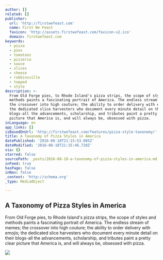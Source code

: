 ```yaml
---
author: []
related: []
publisher:
  url: 'http://firstwefeast.com'
  name: First We Feast
  favicon: 'http://assets.firstwefeast.com/favicon-v2.ico'
  domain: firstwefeast.com
keywords:
  - pizza
  - pies
  - tomatoes
  - pizzeria
  - sauce
  - slices
  - cheese
  - robbinsville
  - topped
  - style
description: >-
  From Old Forge pies, to Rhode Island's pizza strips, the scope of styles and
  methods paints a fascinating portrait of America. The endless stream of memes;
  the crossover into high couture; the ability to order delivery with emojis;
  the dedicated slice harvesters who document every minute detail on their
  blogs-all the advancements, scholarship, and tributes paint a pretty clear
  picture that America is, and will always be, obsessed with pizza.
inLanguage: en
app_links: []
isBasedOnUrl: 'http://firstwefeast.com/features/pizza-style-taxonomy/'
title: A Taxonomy of Pizza Styles in America
datePublished: '2016-08-18T21:15:53.085Z'
dateModified: '2016-08-18T21:15:46.728Z'
via: {}
starred: false
sourcePath: _posts/2016-08-18-a-taxonomy-of-pizza-styles-in-america.md
inFeed: true
hasPage: false
inNav: false
_context: 'http://schema.org'
_type: MediaObject

---
```

<article style=""><h1>A Taxonomy of Pizza Styles in America</h1><p>From Old Forge pies, to Rhode Island's pizza strips, the scope of styles and methods paints a fascinating portrait of America. The endless stream of memes; the crossover into high couture; the ability to order delivery with emojis; the dedicated slice harvesters who document every minute detail on their blogs-all the advancements, scholarship, and tributes paint a pretty clear picture that America is, and will always be, obsessed with pizza.</p><img src="http://images.firstwefeast.com/complex/image/upload/c_limit,fl_progressive,q_80,w_1030/New_York_style_Liz_Barrett_zgqgjj.jpg" /></article>
